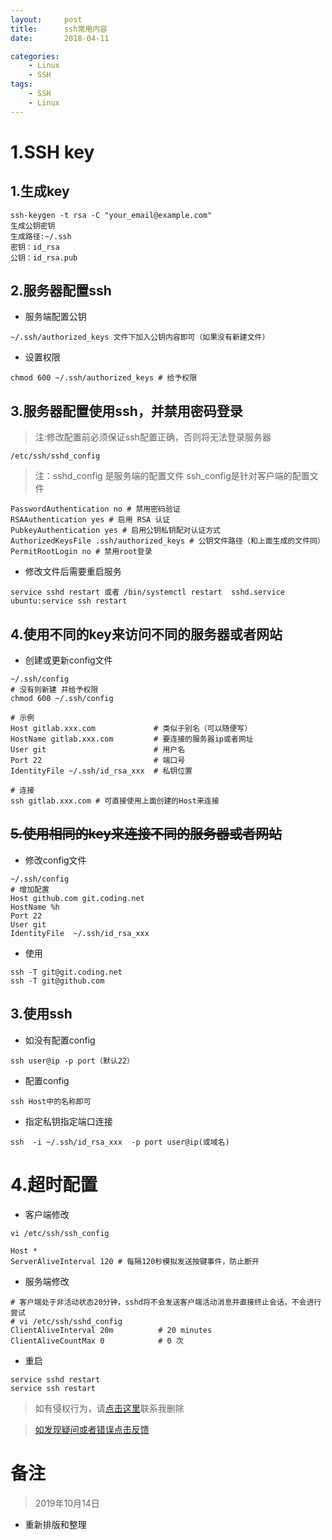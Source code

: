 ```yaml
---
layout:     post
title:      ssh常用内容
date:       2018-04-11

categories:
    - Linux
    - SSH
tags:
    - SSH
    - Linux
---
```

# 1.SSH key

## 1.生成key
```    
ssh-keygen -t rsa -C "your_email@example.com" 
生成公钥密钥
生成路径:~/.ssh
密钥：id_rsa
公钥：id_rsa.pub
```
## 2.服务器配置ssh
- 服务端配置公钥
```
~/.ssh/authorized_keys 文件下加入公钥内容即可（如果没有新建文件）
```

- 设置权限    

```
chmod 600 ~/.ssh/authorized_keys # 给予权限
```
<!-- more -->
## 3.服务器配置使用ssh，并禁用密码登录

>注:修改配置前必须保证ssh配置正确，否则将无法登录服务器

```    
/etc/ssh/sshd_config
```
>注：sshd_config 是服务端的配置文件 ssh_config是针对客户端的配置文件
```
PasswordAuthentication no # 禁用密码验证
RSAAuthentication yes # 启用 RSA 认证
PubkeyAuthentication yes # 启用公钥私钥配对认证方式
AuthorizedKeysFile .ssh/authorized_keys # 公钥文件路径（和上面生成的文件同）
PermitRootLogin no # 禁用root登录
```

- 修改文件后需要重启服务
```    
service sshd restart 或者 /bin/systemctl restart  sshd.service
ubuntu:service ssh restart
```
    
## 4.使用不同的key来访问不同的服务器或者网站

- 创建或更新config文件
```
~/.ssh/config
# 没有则新建 并给予权限 
chmod 600 ~/.ssh/config

# 示例
Host gitlab.xxx.com             # 类似于别名（可以随便写） 
HostName gitlab.xxx.com         # 要连接的服务器ip或者网址
User git                        # 用户名
Port 22                         # 端口号
IdentityFile ~/.ssh/id_rsa_xxx  # 私钥位置

# 连接
ssh gitlab.xxx.com # 可直接使用上面创建的Host来连接
```

## ~~5.使用相同的key来连接不同的服务器或者网站~~

- 修改config文件
```
~/.ssh/config
# 增加配置
Host github.com git.coding.net
HostName %h
Port 22
User git
IdentityFile  ~/.ssh/id_rsa_xxx
```

- 使用
```
ssh -T git@git.coding.net
ssh -T git@github.com
```
## 3.使用ssh

- 如没有配置config
```
ssh user@ip -p port（默认22）
```

- 配置config
```
ssh Host中的名称即可
```

- 指定私钥指定端口连接
```
ssh  -i ~/.ssh/id_rsa_xxx  -p port user@ip(或域名)
```

# 4.超时配置
- 客户端修改
```
vi /etc/ssh/ssh_config

Host *
ServerAliveInterval 120 # 每隔120秒模拟发送按键事件，防止断开
```
- 服务端修改
```
# 客户端处于非活动状态20分钟，sshd将不会发送客户端活动消息并直接终止会话，不会进行尝试
# vi /etc/ssh/sshd_config
ClientAliveInterval 20m          # 20 minutes
ClientAliveCountMax 0            # 0 次
```
- 重启
```
service sshd restart
service ssh restart
```

>如有侵权行为，请[点击这里](https://github.com/WangShayne)联系我删除

>[如发现疑问或者错误点击反馈](https://github.com/WangShayne)

# 备注
>2019年10月14日
- 重新排版和整理

